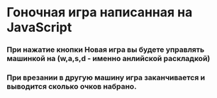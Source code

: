 # Гоночная игра написанная на JavaScript
### При нажатие кнопки Новая игра вы будете управлять машинкой на (w,a,s,d - именно анлийской раскладкой)
### При врезании в другую машину игра заканчивается и выводится сколько очков набрано.
